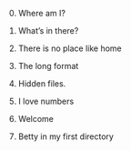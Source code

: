 0. Where am I?
1. What’s in there?
 2. There is no place like home 
3. The long format 
4. Hidden files. 
5. I love numbers 

6. Welcome 
7. Betty in my first directory 
